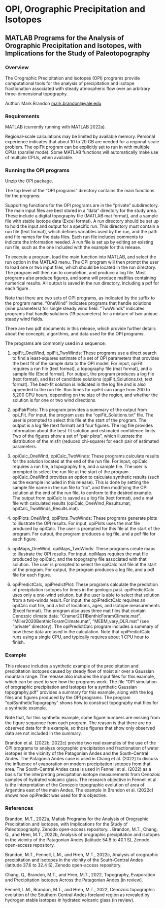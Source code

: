 # OPI, Orographic Precipitation and Isotopes

## MATLAB Programs for the Analysis of Orographic Precipitation and Isotopes, with Implications for the Study of Paleotopography

### Overview
The Orographic Precipitation and Isotopes (OPI) programs provide computational tools for the analysis of precipitation and isotope fractionation associated with steady atmospheric flow over an arbitrary three-dimensional topography.

Author: Mark Brandon mark.brandon@yale.edu

### Requirements
MATLAB (currently running with MATLAB 2022a).

Regional-scale calculations may be limited by available memory. Personal experience indicates that about 10 to 20 GB are needed for a regional-scale problem. The opiFit program can be explicitly set to run in with multiple CPUs (parallel mode). Some MATLAB functions will automatically make use of multiple CPUs, when available.

### Running the OPI programs
Unzip the OPI package.

The top level of the “OPI programs” directory contains the main functions for the programs.

Supporting functions for the OPI programs are in the “private” subdirectory. The main input files are best stored in a “data” directory for the study area. These include a digital topography file (MATLAB mat format), and a sample file with stable isotope data (Excel format). A run directory should be set up to hold the input and output for a specific run. This directory must contain a run file (text format), which defines variables used by the run, and the path and file names for the data files. Each run file includes comments to indicate the information needed. A run file is set up by editing an existing run file, such as the one included with the example for this release.

To execute a program, load the main function into MATLAB, and select the run option in the MATLAB menu. The OPI program will then prompt the user to load one or two input files, which should be located in the run directory. The program will then run to completion, and produce a log file. Most programs also produce figures, and some will produce matfiles containing numerical results. All output is saved in the run directory, including a pdf for each figure.

Note that there are two sets of OPI programs, as indicated by the suffix to the program name. “OneWind” indicates programs that handle solutions (nine parameters) for single steady wind field. “TwoWinds” indicates programs that handle solutions (19 parameters) for a mixture of two unique steady wind fields.

There are two pdf documents in this release, which provide further details about the concepts, algorithms, and data used for the OPI programs.

The programs are commonly used in a sequence:

1) opiFit_OneWind, opiFit_TwoWinds: These programs use a direct search to find a least-squares estimate of a set of OPI parameters that provides the best fit of the sample data to the OPI model. For input, opiFit requires a run file (text format), a topography file (mat format), and a sample file (Excel format). For output, the program produces a log file (text format), and list of candidate solutions (opiFit_Solutions.txt, text format). The best-fit solution is indicated in the log file and is also appended to the run file. Run times for opiFit can range from 200 to 5,200 CPU hours, depending on the size of the region, and whether the solution is for one or two wind directions.

2) opiPairPlots: This program provides a summary of the output from opi_Fit. For input, the program uses the “opiFit_Solutions.txt” file. The user is prompted to select this file at the start of the program. The output is a log file (text format) and four figures. The log file provides information about the best-fit solution and estimated confidence limits. Two of the figures show a set of “pair plots”, which illustrate the distribution of the misfit (reduced chi-square) for each pair of estimated parameters.

3) opiCalc_OneWind, opiCalc_TwoWinds: These programs calculate results for the solution located at the end of the run file. For input, opiCalc requires a run file, a topography file, and a sample file. The user is prompted to select the run file at the start of the program. opiCalc_OneWind provides an option to calculate synthetic results (such as the example included in this release). This is done by setting the sample file name in the run file to “no”, and then modifying the OPI solution at the end of the run file, to conform to the desired example. The output from opiCalc is saved as a log file (text format), and a mat file with calculated results (opiCalc_OneWind_Results.mat, opiCalc_TwoWinds_Results.mat).

4) opiPlots_OneWind, opiPlots_TwoWinds: These programs generate plots to illustrate the OPI results. For input, opiPlots uses the mat file produced by opiCalc. The user is prompted for this file at the start of the program. For output, the program produces a log file, and a pdf file for each figure.

5) opiMaps_OneWind, opiMaps_TwoWinds: These programs create maps to illustrate the OPI results. For input, opiMaps requires the mat file produced by opiCalc, and the topography file associated with that solution. The user is prompted to select the opiCalc mat file at the start of the program. For output, the program produces a log file, and a pdf file for each figure.

6) opiPredictCalc, opiPredictPlot: These programs calculate the prediction of precipitation isotopes for times in the geologic past. opiPredictCalc uses only a one-wind solution, but the user is able to select that solution from a two-winds result. For input, the opiPredictCalc requires an opiCalc mat file, and a list of locations, ages, and isotope measurements (Excel format). The program also uses three mat files that contain Cenozoic climate data: “Cramer2011BenthicForamClimate.mat”, “Miller2020BenthicForamClimate.mat”, “MEBM_vary_OLR.mat” (see "private" directory). The opiPredictCalc program includes a summary of how these data are used in the calculation. Note that opiPredictCalc runs using a single CPU, and typically requires about 1 CPU hour to finish.


### Example
This release includes a synthetic example of the precipitation and precipitation isotopes caused by steady flow of moist air over a Gaussian mountain range. The release also includes the input files for this example, which can be used to see how the programs work. The file “OPI simulation of orographic precipitation and isotopes for a synthetic Gaussian topography.pdf” provides a summary for this example, along with the log files and figures produced by the OPI programs. The program “opiSyntheticTopography” shows how to construct topography mat files for a synthetic example.

Note that, for this synthetic example, some figure numbers are missing from the figure sequence from each program. The reason is that there are no observed data for this example, so those figures that show only observed data are not included in the summary.

Brandon et al. (2022b, 2022c) provide two real examples of the use of the OPI programs to analyze orographic precipitation and fractionation of water isotopes in the vicinity of the Patagonian Andes and the South-Central Andes. The Patagonia Andes case is used in Chang et al. (2022) to discuss the influence of evaporation on modern precipitation isotopes from that area. The South-Central Andes case is used in Fennell et al. (2022) as a basis for the interpreting precipitation isotope measurements from Cenozoic samples of hydrated volcanic glass. The research objective in Fennell et al. is the interpretation of the Cenozoic topographic evolution of area of Argentina east of the main Andes. The example in Brandon et al. (2022c) shows how opiPredict was used for this objective.

### References
Brandon, M.T., 2022a, Matlab Programs for the Analysis of Orographic Precipitation and Isotopes, with Implications for the Study of Paleotopography. Zenodo open-access repository.
.
Brandon, M.T., Chang, Q., and Hren, M.T., 2022b, Analysis of orographic precipitation and isotopes in the vicinity of the Patagonian Andes (latitude 54.8 to 40.1 S), Zenodo open-access repository.

Brandon, M.T., Fennell, L.M., and Hren, M.T., 2022c, Analysis of orographic precipitation and isotopes in the vicinity of the South-Central Andes (latitude 37.6 to 32.4 S), Zenodo open-access repository.

Chang, Q., Brandon, M.T., and Hren, M.T., 2022, Topography, Evaporation and Precipitation Isotopes Across the Patagonian Andes (in review).

Fennell, L.M., Brandon, M.T., and Hren, M.T., 2022, Cenozoic topographic evolution of the Southern Central Andes foreland region as revealed by hydrogen stable isotopes in hydrated volcanic glass (in review).
